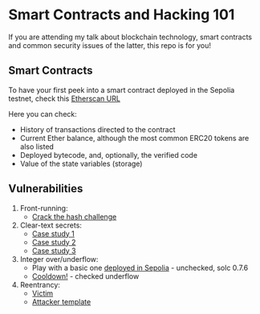 # Smart Contracts and Hacking 101

If you are attending my talk about blockchain technology, smart contracts and common security issues of the latter, this repo is for you!

## Smart Contracts

To have your first peek into a smart contract deployed in the Sepolia testnet, check this [Etherscan URL](https://sepolia.etherscan.io/address/0x4747df6e3bc844b21f681dcf0270e9cab51b33a6)

Here you can check:
- History of transactions directed to the contract
- Current Ether balance, although the most common ERC20 tokens are also listed
- Deployed bytecode, and, optionally, the verified code
- Value of the state variables (storage)

## Vulnerabilities

1) Front-running: 
    - [Crack the hash challenge](./vulnerabilities/crack_the_hash.sol)
2) Clear-text secrets:
    - [Case study 1](./vulnerabilities/password_1.sol)
    - [Case study 2](./vulnerabilities/password_2.sol)
    - [Case study 3](./vulnerabilities/password_3.sol)
3) Integer over/underflow:
    - Play with a basic one [deployed in Sepolia](https://sepolia.etherscan.io/address/0xdf847035247a545d5ba09f3ebdef48786603c65f) - unchecked, solc 0.7.6
    - [Cooldown!](./vulnerabilities/cooldown.sol) - checked underflow
5) Reentrancy:
    - [Victim](./vulnerabilities/reentrancy_victim.sol)
    - [Attacker template](./vulnerabilities/reentrancy_attacker.sol)
